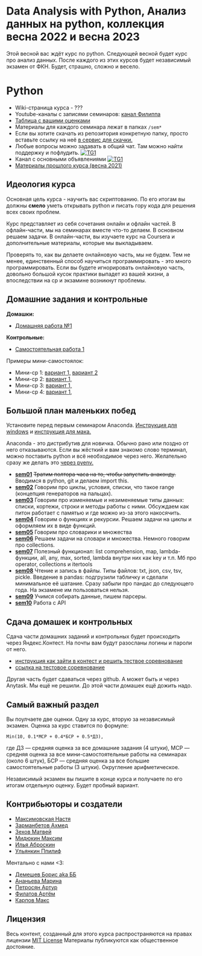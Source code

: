 # Data Analysis with Python, Анализ данных на python, коллекция весна 2022 и весна 2023

Этой весной вас ждёт курс по python. Следующей весной будет курс про анализ данных. После каждого из этих курсов будет независимый экзамен от ФКН. Будет, страшно, сложно и весело.

# Python 

-  Wiki-страница курса - ??? 
- Youtube-каналы с записями семинаров:  [канал Филиппа](https://www.youtube.com/playlist?list=PLNKXA-74YGLi5tYgh2yuvstoMIRcEgWPk)
- [Таблица с вашими оценками](https://docs.google.com/spreadsheets/d/1yAHDJ9wWWYjuEADHdQOxzHo_IMKxINLHAuWICTpJAO0/edit?usp=sharing)
- Материалы для каждого семинара лежат в папках `/sem*`
- Если вы хотите скачать из репозитория конкретную папку, просто вставьте ссылку на неё [в сервис для скачки.](https://minhaskamal.github.io/DownGit/#/home)
- Любые вопросы можно задавать в общий чат. Там можно найти поддержку и пофлудить. [![TG1](https://img.shields.io/badge/Telegram-chat-blue)](https://t.me/+_2BivfQyHHYxMzJi) 
- Канал с основными объявлениями [![TG1](https://img.shields.io/badge/Telegram-chat-blue)](https://t.me/+VyQGUa12HZg4MjAy)
- [Материалы прошлого курса (весна 2021)](https://github.com/hse-econ-data-science/dap_2021_spring)



## Идеология курса

Основная цель курса - научить вас скриптованию. По его итогам вы должны __смело__ уметь открывать python и писать гору кода для решения всех своих проблем.

Курс представляет из себя сочетания онлайн и офлайн частей. В офлайн-части, мы на семинарах вместе что-то делаем. В основном решаем задачи. В онлайн-части, вы изучаете курс на Coursera и дополнительные материалы, которые мы выкладываем.

Проверять то, как вы делаете онлайновую часть, мы не будем. Тем не менее, единственный способ научиться программировать - это много программировать. Если вы будете игнорировать онлайновую часть, довольно большой кусок практики выпадет из вашей жизни, а впоследствии на ср и экзамине возникнут проблемы.   



## Домашние задания и контрольные

__Домашки:__

- [Домашняя работа №1](https://official.contest.yandex.ru/contest/37490/enter/?retPage=problems)

__Контрольные:__

- [Самостоятельная работа 1](https://official.contest.yandex.ru/contest/37927/enter/?retPage=problems)


Примеры мини-самостоялок: 

- Мини-ср 1: [вариант 1,](https://docs.google.com/forms/d/e/1FAIpQLSeiSHS5ZbjfOwSZ1gRnwv4dRAu4ldeimXI6QjV208XGh1n1bg/viewform?usp=sf_link)  [вариант 2](https://docs.google.com/forms/d/e/1FAIpQLSdzBKLF4TjXq_jEYWT8ApxzVcvG9mSBcbIXUYN38M-dSyTUxQ/viewform?usp=sf_link)
- Мини-ср 2: [вариант 1,](https://docs.google.com/forms/d/e/1FAIpQLSea6UXtW2C3LHVvFBGpRFyE6klyz568_526AcZLOyZcjUUqHg/viewform?usp=sf_link)
- Мини-ср 3: [вариант 1,](https://docs.google.com/forms/d/e/1FAIpQLSffQuoMUKKozLRIcdf_TKWr8hTmmG2FG_cbwNcoAbWNFWUFbw/viewform?usp=sf_link)
- Мини-ср 4: [вариант 1,](https://docs.google.com/forms/d/e/1FAIpQLSf7uXZJ3Ca3VKMIzwCBLyLtCzKUYTIeGjMOxOtuPwNdFgiGTQ/viewform?usp=sf_link)


## Большой план маленьких побед

Установите перед первым семинаром Anaconda. [Инструкция для windows](https://github.com/hse-econ-data-science/dap_2020_fall/blob/master/utils/install_conda_windows.pdf) и [инструкция для мака.](https://github.com/hse-econ-data-science/dap_2020_fall/blob/master/utils/install_conda_mac.pdf)

Anaconda - это дистрибутив для новичка. Обычно рано или поздно от него отказываются. Если вы жёсткий и вам знакомо слово терминал, можно поставить python и всё необходимое через него. Желательно сразу же делать это [через pyenv.](https://github.com/pyenv/pyenv)


- [__sem01__](./sem01_intro) ~~Тратим полтора часа на то, чтобы запустить анаконду.~~ Вводимся в python, git и делаем import this.
- [__sem02__](./sem02_for) Говорим про циклы, условия, списки, что такое range (концепция генераторов на пальцах).
- [__sem03__](./sem03_list) Говорим про изменяемые и незименяемые типы данных: списки, кортежи, строки и методы работы с ними. Обсуждаем как питон работает с памятью и где можно из-за этого накосячить.
- [__sem04__](./sem04_functions) Говорим о функциях и рекурсии. Решаем задачи на циклы и оформляем их в виде функций. 
- [__sem05__](./sem05_dict) Говорим про словарики и множества
- [__sem06__](./sem06_dict) Решаем задачи на словари и множества. Немного говорим про collections. 
- [__sem07__](./sem07_wow) Полезный функционал:  list comprehension, map, lambda-функции, all, any, max, sorted, lambda внутри них как key и т.п. Мб про operator, collections и itertools
- [__sem08__](./sem08_write) Чтение и запись в файлы. Типы файлов: txt, json, csv, tsv, pickle. Введение в pandas: подгрузили табличку и сделали минимальное её шатание. Сразу забыли про пандас до следующего года. На экзамене им пользоваться нельзя. 
- [__sem09__](./sem09_parsers) Учимся собирать данные, пишем парсеры.
- [__sem10__](./sem10_API) Работа с API


## Сдача домашек и контрольных

Сдача части домашних заданий и контрольных будет происходить через  Яндекс.Контест. На почты вам будут разосланы логины и пароли от него.

  - [инструкция как зайти в контест и решить тествое соревнование](https://github.com/hse-econ-data-science/dap_2020_fall/blob/master/utils/eds_test_contest.pdf)
  - [ссылка на тестовое соревнование](https://official.contest.yandex.ru/contest/17883/enter)

Другая часть будет сдаваться через github. А может быть и через Anytask. Мы ещё не решили. До этой части домашек ещё дожить надо. 


## Самый важный раздел

Вы поулчаете две оценки. Одну за курс, вторую за независимый экзамен. Оценка за курс ставится по формуле: 


```
Min(10, 0.1*МСР + 0.4*БСР + 0.5*ДЗ),
```

где ДЗ — средняя оценка за все домашние задания (4 штуки), МСР — средняя оценка за все мини-самостоятельные работы на семинарах (около 6 штук), БСР — средняя оценка за все большие самостоятельные работы (3 штуки). Округление арифметическое.

Независимый экзамен вы пишите в конце курса и получаете по его итогам отдельную оценку. Будет пробный вариант. 



## Контрибьюторы и создатели

* [Максимовская Настя](https://github.com/AnastasiyaMax)
* [Зарманбетов Ахмед](https://github.com/ahmedushka7)
* [Зехов Матвей](https://github.com/Pyatachokk)
* [Мидюкин Максим](https://github.com/MidiukinM)
* [Илья Аброскин](https://github.com/ilyaaaaaaaa)
* [Ульянкин Ппилиф](https://github.com/FUlyankin)


Ментально с нами <3:

* [Демешев Борис aka ББ](https://github.com/bdemeshev)
* [Ананьева Марина](https://github.com/anamarina)
* [Петросян Артур](https://github.com/pet67)
* [Филатов Артём](https://github.com/FilatovArtm)
* [Карпов Макс](https://github.com/karpovmax)



## Лицензия

Весь контент, созданный для этого курса распространяются на правах лицензии [MIT License](https://github.com/hse-econ-data-science/dap_2020_fall/blob/master/LICENSE) Материалы публикуются как общественное достояние.
